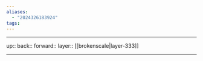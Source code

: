 ```yaml
---
aliases:
  - "2024326183924"
tags:
---
```




***

up:: 
back:: 
forward:: 
layer:: [[brokenscale|layer-333]]

***
